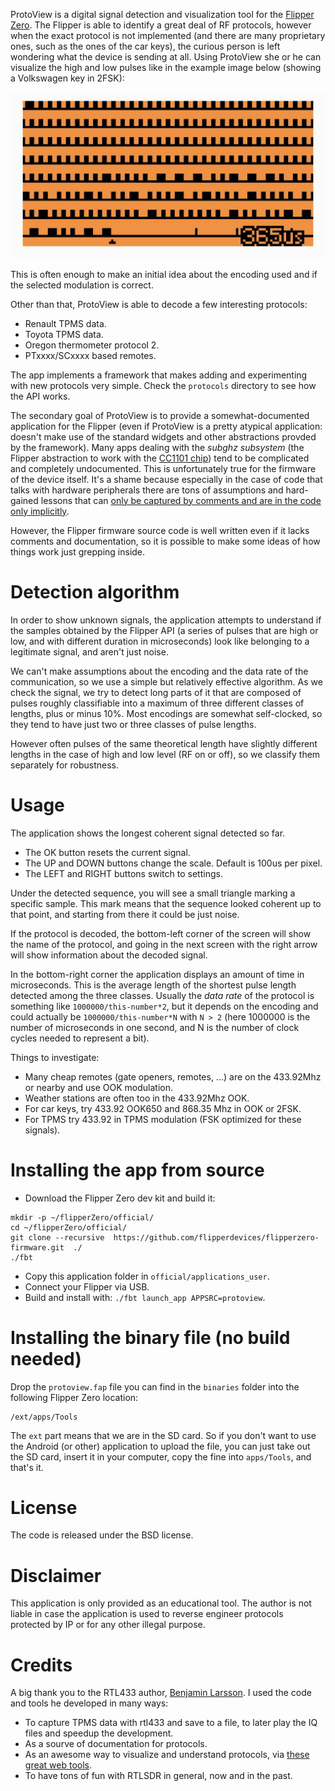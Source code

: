 ProtoView is a digital signal detection and visualization tool for the
[Flipper Zero](https://flipperzero.one/). The Flipper is able to identify
a great deal of RF protocols, however when the exact protocol is not
implemented (and there are many proprietary ones, such as the ones of
the car keys), the curious person is left wondering what the device is
sending at all. Using ProtoView she or he can visualize the high and low pulses
like in the example image below (showing a Volkswagen key in 2FSK):

![ProtoView screenshot](/images/ProtoViewSignal.jpg)

This is often enough to make an initial idea about the encoding used
and if the selected modulation is correct.

Other than that, ProtoView is able to decode a few interesting protocols:

* Renault TPMS data.
* Toyota TPMS data.
* Oregon thermometer protocol 2.
* PTxxxx/SCxxxx based remotes.

The app implements a framework that makes adding and experimenting with new
protocols very simple. Check the `protocols` directory to see how the
API works.

The secondary goal of ProtoView is to provide a somewhat-documented application
for the Flipper (even if ProtoView is a pretty atypical application: doesn't make use of the standard widgets and other abstractions provded by the framework).
Many apps dealing with the *subghz subsystem* (the Flipper
abstraction to work with the [CC1101 chip](https://www.ti.com/product/CC1101))
tend to be complicated and completely undocumented. This is unfortunately
true for the firmware of the device itself. It's a shame because especially
in the case of code that talks with hardware peripherals there are tons
of assumptions and hard-gained lessons that can [only be captured by comments and are in the code only implicitly](http://antirez.com/news/124).

However, the Flipper firmware source code is well written even if it
lacks comments and documentation, so it is possible to make some ideas of
how things work just grepping inside.

# Detection algorithm

In order to show unknown signals, the application attempts to understand if
the samples obtained by the Flipper API (a series of pulses that are high
or low, and with different duration in microseconds) look like belonging to
a legitimate signal, and aren't just noise.

We can't make assumptions about
the encoding and the data rate of the communication, so we use a simple
but relatively effective algorithm. As we check the signal, we try to detect
long parts of it that are composed of pulses roughly classifiable into
a maximum of three different classes of lengths, plus or minus 10%. Most
encodings are somewhat self-clocked, so they tend to have just two or
three classes of pulse lengths.

However often pulses of the same theoretical
length have slightly different lengths in the case of high and low level
(RF on or off), so we classify them separately for robustness.

# Usage

The application shows the longest coherent signal detected so far.

* The OK button resets the current signal.
* The UP and DOWN buttons change the scale. Default is 100us per pixel.
* The LEFT and RIGHT buttons switch to settings.

Under the detected sequence, you will see a small triangle marking a
specific sample. This mark means that the sequence looked coherent up
to that point, and starting from there it could be just noise.

If the protocol is decoded, the bottom-left corner of the screen
will show the name of the protocol, and going in the next screen
with the right arrow will show information about the decoded signal.

In the bottom-right corner the application displays an amount of time
in microseconds. This is the average length of the shortest pulse length
detected among the three classes. Usually the *data rate* of the protocol
is something like `1000000/this-number*2`, but it depends on the encoding
and could actually be `1000000/this-number*N` with `N > 2` (here 1000000
is the number of microseconds in one second, and N is the number of clock
cycles needed to represent a bit).

Things to investigate:

* Many cheap remotes (gate openers, remotes, ...) are on the 433.92Mhz or nearby and use OOK modulation.
* Weather stations are often too in the 433.92Mhz OOK.
* For car keys, try 433.92 OOK650 and 868.35 Mhz in OOK or 2FSK.
* For TPMS try 433.92 in TPMS modulation (FSK optimized for these signals).

# Installing the app from source

* Download the Flipper Zero dev kit and build it:
```
mkdir -p ~/flipperZero/official/
cd ~/flipperZero/official/
git clone --recursive  https://github.com/flipperdevices/flipperzero-firmware.git  ./
./fbt
```
* Copy this application folder in `official/applications_user`.
* Connect your Flipper via USB.
* Build and install with: `./fbt launch_app APPSRC=protoview`.

# Installing the binary file (no build needed)

Drop the `protoview.fap` file you can find in the `binaries` folder into the
following Flipper Zero location:

    /ext/apps/Tools

The `ext` part means that we are in the SD card. So if you don't want
to use the Android (or other) application to upload the file,
you can just take out the SD card, insert it in your computer,
copy the fine into `apps/Tools`, and that's it.

# License

The code is released under the BSD license.

# Disclaimer

This application is only provided as an educational tool. The author is not liable in case the application is used to reverse engineer protocols protected by IP or for any other illegal purpose.

# Credits

A big thank you to the RTL433 author, [Benjamin Larsson](https://github.com/merbanan). I used the code and tools he developed in many ways:
* To capture TPMS data with rtl433 and save to a file, to later play the IQ files and speedup the development.
* As a sourve of documentation for protocols.
* As an awesome way to visualize and understand protocols, via [these great web tools](https://triq.org/).
* To have tons of fun with RTLSDR in general, now and in the past.
